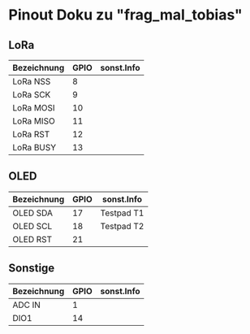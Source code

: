 # Pinout Doku zu "frag_mal_tobias"

## LoRa

|Bezeichnung|GPIO   |sonst.Info     |
|-----------|-------|---------------|
|LoRa NSS   |8      |               |
|LoRa SCK   |9      |               |
|LoRa MOSI  |10     |               |
|LoRa MISO  |11     |               |
|LoRa RST   |12     |               |
|LoRa BUSY  |13     |               |

## OLED

|Bezeichnung|GPIO   |sonst.Info     |
|-----------|-------|---------------|
|OLED SDA   |17     |Testpad T1     |
|OLED SCL   |18     |Testpad T2     |
|OLED RST   |21     |               |

## Sonstige

|Bezeichnung|GPIO   |sonst.Info     |
|-----------|-------|---------------|
|ADC IN     |1      |               |
|DIO1       |14     |               |
